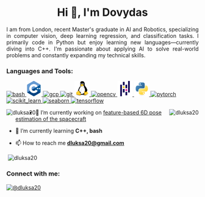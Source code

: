 <h1 align="center">Hi 👋, I'm Dovydas</h1>
<p align="justify">I am from London, recent Master's graduate in AI and Robotics, specializing in computer vision, deep learning regression, and classification tasks. I primarily code in Python but enjoy learning new languages—currently diving into C++. I'm passionate about applying AI to solve real-world problems and constantly expanding my technical skills.</p>


<h3 align="left">Languages and Tools:</h3>
<p align="left"> <a href="https://www.gnu.org/software/bash/" target="_blank" rel="noreferrer"> <img src="https://www.vectorlogo.zone/logos/gnu_bash/gnu_bash-icon.svg" alt="bash" width="40" height="40"/> </a> <a href="https://www.w3schools.com/cpp/" target="_blank" rel="noreferrer"> <img src="https://raw.githubusercontent.com/devicons/devicon/master/icons/cplusplus/cplusplus-original.svg" alt="cplusplus" width="40" height="40"/> </a> <a href="https://cloud.google.com" target="_blank" rel="noreferrer"> <img src="https://www.vectorlogo.zone/logos/google_cloud/google_cloud-icon.svg" alt="gcp" width="40" height="40"/> </a> <a href="https://git-scm.com/" target="_blank" rel="noreferrer"> <img src="https://www.vectorlogo.zone/logos/git-scm/git-scm-icon.svg" alt="git" width="40" height="40"/> </a> <a href="https://www.linux.org/" target="_blank" rel="noreferrer"> <img src="https://raw.githubusercontent.com/devicons/devicon/master/icons/linux/linux-original.svg" alt="linux" width="40" height="40"/> </a> <a href="https://opencv.org/" target="_blank" rel="noreferrer"> <img src="https://www.vectorlogo.zone/logos/opencv/opencv-icon.svg" alt="opencv" width="40" height="40"/> </a> <a href="https://pandas.pydata.org/" target="_blank" rel="noreferrer"> <img src="https://raw.githubusercontent.com/devicons/devicon/2ae2a900d2f041da66e950e4d48052658d850630/icons/pandas/pandas-original.svg" alt="pandas" width="40" height="40"/> </a> <a href="https://www.python.org" target="_blank" rel="noreferrer"> <img src="https://raw.githubusercontent.com/devicons/devicon/master/icons/python/python-original.svg" alt="python" width="40" height="40"/> </a> <a href="https://pytorch.org/" target="_blank" rel="noreferrer"> <img src="https://www.vectorlogo.zone/logos/pytorch/pytorch-icon.svg" alt="pytorch" width="40" height="40"/> </a> <a href="https://scikit-learn.org/" target="_blank" rel="noreferrer"> <img src="https://upload.wikimedia.org/wikipedia/commons/0/05/Scikit_learn_logo_small.svg" alt="scikit_learn" width="40" height="40"/> </a> <a href="https://seaborn.pydata.org/" target="_blank" rel="noreferrer"> <img src="https://seaborn.pydata.org/_images/logo-mark-lightbg.svg" alt="seaborn" width="40" height="40"/> </a> <a href="https://www.tensorflow.org" target="_blank" rel="noreferrer"> <img src="https://www.vectorlogo.zone/logos/tensorflow/tensorflow-icon.svg" alt="tensorflow" width="40" height="40"/> </a> </p>
<p><img align="left" src="https://github-readme-streak-stats.herokuapp.com/?user=dluksa20&" alt="dluksa20" /></p>
<p><img align="right" src="https://github-readme-stats.vercel.app/api/top-langs?username=dluksa20&show_icons=true&locale=en&layout=compact" alt="dluksa20" /></p>

- 🔭 I’m currently working on [feature-based 6D pose estimation of the spacecraft](https://github.com/dluksa20/jason1_6d_pose_estimation)

- 🌱 I’m currently learning **C++, bash**

- 📫 How to reach me **dluksa20@gmail.com**


<p>&nbsp;<img align="center" src="https://github-readme-stats.vercel.app/api?username=dluksa20&show_icons=true&locale=en" alt="dluksa20" /></p>

<h3 align="left">Connect with me:</h3>
<p align="left">
<a href="https://www.hackerearth.com/@dluksa20" target="blank"><img align="center" src="https://raw.githubusercontent.com/rahuldkjain/github-profile-readme-generator/master/src/images/icons/Social/hackerearth.svg" alt="@dluksa20" height="30" width="40" /></a>
</p>


